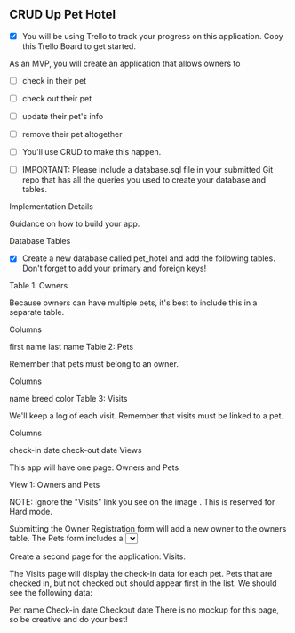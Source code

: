## CRUD Up Pet Hotel

- [x] You will be using Trello to track your progress on this application. Copy this Trello Board to get started.

As an MVP, you will create an application that allows owners to

- [ ] check in their pet
- [ ] check out their pet
- [ ] update their pet's info
- [ ] remove their pet altogether
- [ ] You'll use CRUD to make this happen.

- [ ] IMPORTANT: Please include a database.sql file in your submitted Git repo that has all the queries you used to create your database and tables.

Implementation Details

Guidance on how to build your app.

Database Tables

- [x] Create a new database called pet_hotel and add the following tables. Don't forget to add your primary and foreign keys!

Table 1: Owners

Because owners can have multiple pets, it's best to include this in a separate table.

Columns

first name
last name
Table 2: Pets

Remember that pets must belong to an owner.

Columns

name
breed
color
Table 3: Visits

We'll keep a log of each visit. Remember that visits must be linked to a pet.

Columns

check-in date
check-out date
Views

This app will have one page: Owners and Pets

View 1: Owners and Pets

NOTE: Ignore the "Visits" link you see on the image . This is reserved for Hard mode.

Submitting the Owner Registration form will add a new owner to the owners table.
The Pets form includes a <select> drop-down list that needs to be populated with data from the owners table. Submitting this form will add a new pet to the pets table. HINT: In addition to displaying the name, make sure to keep track of each owner's id.
The Pets table is ultimately populated with data from the owners, pets, and visits table. (Research LEFT OUTER JOIN if you hit a snag with this.)
The owner name should be displayed, but not editable.
All of the pet data displayed should be editable.
Clicking the Go button under the Update column should update the pets table.
Clicking the Go button under the Delete column should delete the pet from the pets table. HINT: Delete any visits for this pet before deleting it from the pets table.
The Check-In/Check-out button will default to displaying IN when a pet is first created.
Checking in a pet is done by inserting the current date into the check-in date column of the visits table. A checked-in pet will have a button that displays OUT.
Checking out a pet is done by updating the check-out date column record in the visits table.
Hard Mode

Create a second page for the application: Visits.

The Visits page will display the check-in data for each pet. Pets that are checked in, but not checked out should appear first in the list. We should see the following data:

Pet name
Check-in date
Checkout date
There is no mockup for this page, so be creative and do your best!
